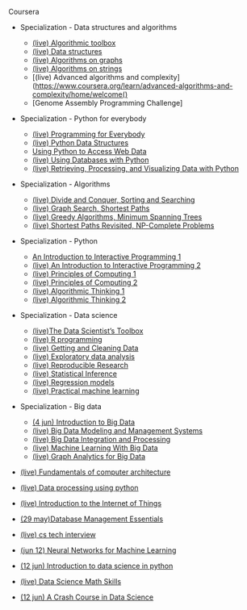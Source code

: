 Coursera

  - Specialization - Data structures and algorithms
    - [(live) Algorithmic toolbox](https://www.coursera.org/learn/algorithmic-toolbox/home/welcome)
    - [(live) Data structures](https://www.coursera.org/learn/data-structures/home/welcome)
    - [(live) Algorithms on graphs](https://www.coursera.org/learn/algorithms-on-graphs/home/welcome)
    - [(live) Algorithms on strings](https://www.coursera.org/learn/algorithms-on-strings/home/welcome)
    - [(live) Advanced algorithms and complexity](https://www.coursera.org/learn/advanced-algorithms-and-complexity/home/welcome()
    - [Genome Assembly Programming Challenge]

  - Specialization - Python for everybody
    - [(live) Programming for Everybody](https://www.coursera.org/learn/python/home/welcome)
    - [(live) Python Data Structures](https://www.coursera.org/learn/python-data/home/welcome)
    - [Using Python to Access Web Data]()
    - [(live) Using Databases with Python](https://www.coursera.org/learn/python-databases/home/welcome)
    - [(live) Retrieving, Processing, and Visualizing Data with Python]( https://www.coursera.org/learn/python-data-visualization)

  - Specialization - Algorithms
    - [(live) Divide and Conquer, Sorting and Searching]( https://www.coursera.org/learn/algorithms-divide-conquer/home/welcome)
    - [(live) Graph Search, Shortest Paths]( https://www.coursera.org/learn/algorithms-graphs-data-structures/home/welcome)
    - [(live) Greedy Algorithms, Minimum Spanning Trees]( https://www.coursera.org/learn/algorithms-greedy/home/welcome)
    - [(live) Shortest Paths Revisited, NP-Complete Problems]( https://www.coursera.org/learn/algorithms-npcomplete/home/welcome)

  - Specialization - Python
    - [An Introduction to Interactive Programming 1]( https://www.coursera.org/learn/interactive-python-1/home/info)
    - [(live) An Introduction to Interactive Programming 2]( https://www.coursera.org/learn/interactive-python-2/home/welcome)
    - [(live) Principles of Computing 1]( https://www.coursera.org/learn/principles-of-computing-1/home/welcome)
    - [(live) Principles of Computing 2](https://www.coursera.org/learn/principles-of-computing-2/home/welcome)
    - [(live) Algorithmic Thinking 1](https://www.coursera.org/learn/algorithmic-thinking-1/home/welcome)
    - [(live) Algorithmic Thinking 2](https://www.coursera.org/learn/algorithmic-thinking-2/home/welcome)

  - Specialization - Data science
    - [(live)The Data Scientist’s Toolbox](https://www.coursera.org/learn/data-scientists-tools/home/welcome)
    - [(live) R programming](https://www.coursera.org/learn/r-programming/home/welcome)
    - [(live) Getting and Cleaning Data](https://www.coursera.org/learn/data-cleaning/home/welcome)
    - [(live) Exploratory data analysis](https://www.coursera.org/learn/exploratory-data-analysis/home/welcome)
    - [(live) Reproducible Research](https://www.coursera.org/learn/reproducible-research/home/welcome)
    - [(live) Statistical Inference](https://www.coursera.org/learn/statistical-inference/home/welcome)
    - [(live) Regression models](https://www.coursera.org/learn/regression-models/home/welcome)
    - [(live) Practical machine learning](https://www.coursera.org/learn/practical-machine-learning/home/welcome)

  - Specialization - Big data
    - [(4 jun) Introduction to Big Data](https://www.coursera.org/learn/big-data-introduction/home/welcome)
    - [(live) Big Data Modeling and Management Systems]( https://www.coursera.org/learn/big-data-management/home/welcome)
    - [(live) Big Data Integration and Processing]( https://www.coursera.org/learn/big-data-integration-processing/home/welcome)
    - [(live) Machine Learning With Big Data]( https://www.coursera.org/learn/big-data-machine-learning/home/welcome)
    - [(live) Graph Analytics for Big Data](https://www.coursera.org/learn/big-data-graph-analytics/home/welcome)


 - [(live) Fundamentals of computer architecture]( https://www.coursera.org/learn/computer-architecture-fundamentals/home/welcome)

 - [(live) Data processing using python](https://www.coursera.org/learn/python-data-processing/home/welcome)

 - [(live) Introduction to the Internet of Things](https://www.coursera.org/learn/iot/home/welcome)

 - [(29 may)Database Management Essentials](https://www.coursera.org/learn/database-management/home/welcome)

- [(live) cs tech interview](https://www.coursera.org/learn/cs-tech-interview/home/welcome)

- [(jun 12) Neural Networks for Machine Learning](https://www.coursera.org/learn/neural-networks/home/welcome)

- [(12 jun) Introduction to data science in python]( https://www.coursera.org/learn/python-data-analysis/home/welcome)

- [(live) Data Science Math Skills](https://www.coursera.org/learn/datasciencemathskills/home/welcome)

- [(12 jun) A Crash Course in Data Science](https://www.coursera.org/learn/data-science-course/home/welcome)
